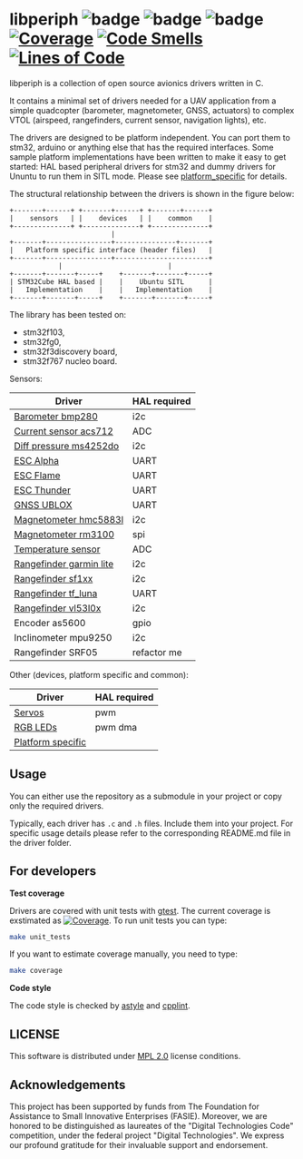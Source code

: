# libperiph ![badge](https://github.com/PonomarevDA/libperiph/actions/workflows/arm_build.yml/badge.svg) ![badge](https://github.com/PonomarevDA/libperiph/actions/workflows/code_style.yml/badge.svg) ![badge](https://github.com/PonomarevDA/libperiph/actions/workflows/unit_tests.yml/badge.svg) [![Coverage](https://sonarcloud.io/api/project_badges/measure?project=ZilantRobotics_libperiph&metric=coverage)](https://sonarcloud.io/summary/new_code?id=ZilantRobotics_libperiph) [![Code Smells](https://sonarcloud.io/api/project_badges/measure?project=ZilantRobotics_libperiph&metric=code_smells)](https://sonarcloud.io/summary/new_code?id=ZilantRobotics_libperiph) [![Lines of Code](https://sonarcloud.io/api/project_badges/measure?project=ZilantRobotics_libperiph&metric=ncloc)](https://sonarcloud.io/summary/new_code?id=ZilantRobotics_libperiph)

libperiph is a collection of open source avionics drivers written in C.

It contains a minimal set of drivers needed for a UAV application from a simple quadcopter (barometer, magnetometer, GNSS, actuators) to complex VTOL (airspeed, rangefinders, current sensor, navigation lights), etc.

The drivers are designed to be platform independent. You can port them to stm32, arduino or anything else that has the required interfaces. Some sample platform implementations have been written to make it easy to get started: HAL based peripheral drivers for stm32 and dummy drivers for Ununtu to run them in SITL mode. Please see [platform_specific](platform_specific) for details.

The structural relationship between the drivers is shown in the figure below:

```
+-------+------+ +-------+------+ +-------+------+
|    sensors   | |    devices   | |    common    |
+--------------+ +--------------+ +--------------+
                         |
+-------+----------------+---------------+-------+
|   Platform specific interface (header files)   |
+-------+----------------+-----------------------+
            |                          |
+-------+-------+-----+    +-------+-------+-----+
| STM32Cube HAL based |    |    Ubuntu SITL      |
|   Implementation    |    |   Implementation    |
+-------+-------+-----+    +-------+-------+-----+
```

The library has been tested on:
- stm32f103,
- stm32fg0,
- stm32f3discovery board,
- stm32f767 nucleo board.

Sensors:

| Driver                                                        | HAL required |
| ------------------------------------------------------------- | ------------ |
| [Barometer bmp280](sensors/barometer)                         | i2c          |
| [Current sensor acs712](sensors/current_sensor)               | ADC          |
| [Diff pressure ms4252do](sensors/differential_pressure)       | i2c          |
| [ESC Alpha](sensors/esc)                                      | UART         |
| [ESC Flame](sensors/esc)                                      | UART         |
| [ESC Thunder](sensors/esc)                                    | UART         |
| [GNSS UBLOX](sensors/gps)                                     | UART         |
| [Magnetometer hmc5883l](sensors/magnetometer)                 | i2c          |
| [Magnetometer rm3100](sensors/magnetometer)                   | spi          |
| [Temperature sensor](sensors/temperature_sensor)              | ADC          |
| [Rangefinder garmin lite](sensors/rangefinder/garmin_lite)    | i2c          |
| [Rangefinder sf1xx](sensors/rangefinder/sf1xx)                | i2c          |
| [Rangefinder tf_luna](sensors/rangefinder/tf_luna)            | UART         |
| [Rangefinder vl53l0x](sensors/rangefinder/vl53l0x)            | i2c          |
| Encoder as5600                                                | gpio         |
| Inclinometer mpu9250                                          | i2c          |
| Rangefinder SRF05                                             | refactor me  |

Other (devices, platform specific and common):

| Driver                                                        | HAL required |
| ------------------------------------------------------------- | ------------ |
| [Servos](devices/servos)                                      | pwm          |
| [RGB LEDs](devices/rgb_leds)                                  | pwm dma      |
| [Platform specific](platform_specific)                        |


## Usage

You can either use the repository as a submodule in your project or copy only the required drivers.

Typically, each driver has `.c` and `.h` files. Include them into your project. For specific usage
details please refer to the corresponding README.md file in the driver folder.

## For developers

**Test coverage**

Drivers are covered with unit tests with [gtest](https://github.com/google/googletest). The current coverage is exstimated as [![Coverage](https://sonarcloud.io/api/project_badges/measure?project=ZilantRobotics_libperiph&metric=coverage)](https://sonarcloud.io/summary/new_code?id=ZilantRobotics_libperiph). To run unit tests you can type:

```bash
make unit_tests
```

If you want to estimate coverage manually, you need to type:

```bash
make coverage
```

**Code style**

The code style is checked by [astyle](https://astyle.sourceforge.net/) and [cpplint](https://github.com/cpplint/cpplint).

## LICENSE

This software is distributed under [MPL 2.0](license) license conditions.

## Acknowledgements

This project has been supported by funds from The Foundation for Assistance to Small Innovative Enterprises (FASIE). Moreover, we are honored to be distinguished as laureates of the "Digital Technologies Code" competition, under the federal project "Digital Technologies". We express our profound gratitude for their invaluable support and endorsement.
